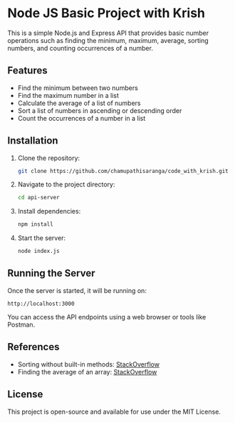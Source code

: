 # Node JS Basic Project with Krish

This is a simple Node.js and Express API that provides basic number operations such as finding the minimum, maximum, average, sorting numbers, and counting occurrences of a number.

## Features
- Find the minimum between two numbers
- Find the maximum number in a list
- Calculate the average of a list of numbers
- Sort a list of numbers in ascending or descending order
- Count the occurrences of a number in a list

## Installation

1. Clone the repository:
   ```sh
   git clone https://github.com/chamupathisaranga/code_with_krish.git
   ```
2. Navigate to the project directory:
   ```sh
   cd api-server
   ```
3. Install dependencies:
   ```sh
   npm install
   ```
4. Start the server:
   ```sh
   node index.js
   ```

## Running the Server
Once the server is started, it will be running on:
```
http://localhost:3000
```
You can access the API endpoints using a web browser or tools like Postman.

## References
- Sorting without built-in methods: [StackOverflow](https://stackoverflow.com/questions/33266885/sort-string-without-any-builtin-methods)
- Finding the average of an array: [StackOverflow](https://stackoverflow.com/questions/29544371/finding-the-average-of-an-array-using-js)

## License
This project is open-source and available for use under the MIT License.

